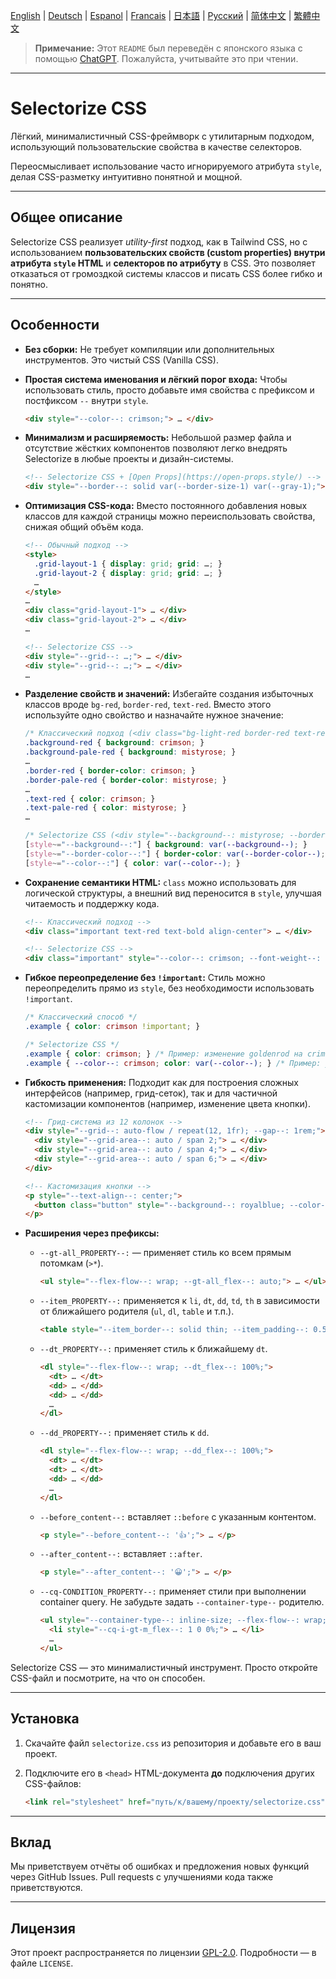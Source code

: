 [English](README.md) | [Deutsch](README.de.md) | [Espanol](README.es.md) | [Francais](README.fr.md) | [日本語](README.ja.md) | [Русский](README.ru.md) | [简体中文](README.zh-CN.md) | [繁體中文](README.zh-TW.md)

> **Примечание:** Этот `README` был переведён с японского языка с помощью [ChatGPT](https://chatgpt.com/). Пожалуйста, учитывайте это при чтении.

---

# Selectorize CSS

Лёгкий, минималистичный CSS-фреймворк с утилитарным подходом, использующий пользовательские свойства в качестве селекторов.

Переосмысливает использование часто игнорируемого атрибута `style`, делая CSS-разметку интуитивно понятной и мощной.

---

## Общее описание

Selectorize CSS реализует *utility-first* подход, как в Tailwind CSS, но с использованием **пользовательских свойств (custom properties) внутри атрибута `style` HTML** и **селекторов по атрибуту** в CSS. Это позволяет отказаться от громоздкой системы классов и писать CSS более гибко и понятно.

---

## Особенности

* **Без сборки:**
  Не требует компиляции или дополнительных инструментов. Это чистый CSS (Vanilla CSS).

* **Простая система именования и лёгкий порог входа:**
  Чтобы использовать стиль, просто добавьте имя свойства с префиксом и постфиксом `--` внутри `style`.

  ```html
  <div style="--color--: crimson;"> … </div>
  ```

* **Минимализм и расширяемость:**
  Небольшой размер файла и отсутствие жёстких компонентов позволяют легко внедрять Selectorize в любые проекты и дизайн-системы.

  ```html
  <!-- Selectorize CSS + [Open Props](https://open-props.style/) -->
  <div style="--border--: solid var(--border-size-1) var(--gray-1);"> … </div>
  ```

* **Оптимизация CSS-кода:**
  Вместо постоянного добавления новых классов для каждой страницы можно переиспользовать свойства, снижая общий объём кода.

  ```html
  <!-- Обычный подход -->
  <style>
    .grid-layout-1 { display: grid; grid: …; }
    .grid-layout-2 { display: grid; grid: …; }
    …
  </style>
  …
  <div class="grid-layout-1"> … </div>
  <div class="grid-layout-2"> … </div>
  …

  <!-- Selectorize CSS -->
  <div style="--grid--: …;"> … </div>
  <div style="--grid--: …;"> … </div>
  …
  ```

* **Разделение свойств и значений:**
  Избегайте создания избыточных классов вроде `bg-red`, `border-red`, `text-red`. Вместо этого используйте одно свойство и назначайте нужное значение:

  ```css
  /* Классический подход (<div class="bg-light-red border-red text-red"> … </div>) */
  .background-red { background: crimson; }
  .background-pale-red { background: mistyrose; }
  …
  .border-red { border-color: crimson; }
  .border-pale-red { border-color: mistyrose; }
  …
  .text-red { color: crimson; }
  .text-pale-red { color: mistyrose; }
  …

  /* Selectorize CSS (<div style="--background--: mistyrose; --border-color--: crimson; --color--: crimson;"> … </div>) */
  [style~="--background--:"] { background: var(--background--); }
  [style~="--border-color--:"] { border-color: var(--border-color--); }
  [style~="--color--:"] { color: var(--color--); }
  ```

* **Сохранение семантики HTML:**
  `class` можно использовать для логической структуры, а внешний вид переносится в `style`, улучшая читаемость и поддержку кода.

  ```html
  <!-- Классический подход -->
  <div class="important text-red text-bold align-center"> … </div>

  <!-- Selectorize CSS -->
  <div class="important" style="--color--: crimson; --font-weight--: bolder; --text-align--: center;"> … </div>
  ```

* **Гибкое переопределение без `!important`:**
  Стиль можно переопределить прямо из `style`, без необходимости использовать `!important`.

  ```css
  /* Классический способ */
  .example { color: crimson !important; }

  /* Selectorize CSS */
  .example { color: crimson; } /* Пример: изменение goldenrod на crimson */
  .example { --color--: crimson; color: var(--color--); } /* Пример: установка начального значения crimson, чтобы можно было переопределить через `--color--` в атрибуте `style` */
  ```

* **Гибкость применения:**
  Подходит как для построения сложных интерфейсов (например, грид-сеток), так и для частичной кастомизации компонентов (например, изменение цвета кнопки).

  ```html
  <!-- Грид-система из 12 колонок -->
  <div style="--grid--: auto-flow / repeat(12, 1fr); --gap--: 1rem;">
    <div style="--grid-area--: auto / span 2;"> … </div>
    <div style="--grid-area--: auto / span 4;"> … </div>
    <div style="--grid-area--: auto / span 6;"> … </div>
  </div>

  <!-- Кастомизация кнопки -->
  <p style="--text-align--: center;">
    <button class="button" style="--background--: royalblue; --color--: white; --min-inline-size--: calc(100% / 3);"> … </button>
  </p>
  ```

* **Расширения через префиксы:**

  * `--gt-all_PROPERTY--:` — применяет стиль ко всем прямым потомкам (`>*`).

    ```html
    <ul style="--flex-flow--: wrap; --gt-all_flex--: auto;"> … </ul>
    ```

  * `--item_PROPERTY--:` применяется к `li`, `dt`, `dd`, `td`, `th` в зависимости от ближайшего родителя (`ul`, `dl`, `table` и т.п.).

    ```html
    <table style="--item_border--: solid thin; --item_padding--: 0.5rem;"> … </table>
    ```

  * `--dt_PROPERTY--:` применяет стиль к ближайшему `dt`.

    ```html
    <dl style="--flex-flow--: wrap; --dt_flex--: 100%;">
      <dt> … </dt>
      <dd> … </dd>
      <dd> … </dd>
      …
    </dl>
    ```

  * `--dd_PROPERTY--:` применяет стиль к `dd`.

    ```html
    <dl style="--flex-flow--: wrap; --dd_flex--: 100%;">
      <dt> … </dt>
      <dt> … </dt>
      <dd> … </dd>
      …
    </dl>
    ```

  * `--before_content--:` вставляет `::before` с указанным контентом.

    ```html
    <p style="--before_content--: '👍';"> … </p>
    ```

  * `--after_content--:` вставляет `::after`.

    ```html
    <p style="--after_content--: '😀';"> … </p>
    ```

  * `--cq-CONDITION_PROPERTY--:` применяет стили при выполнении container query. Не забудьте задать `--container-type--` родителю.

    ```html
    <ul style="--container-type--: inline-size; --flex-flow--: wrap; --gt-all_flex--: 100%; --gap--: 1rem; --item_background--: ghostwhite; --item_padding--: 1rem;">
      <li style="--cq-i-gt-m_flex--: 1 0 0%;"> … </li>
      …
    </ul>
    ```

Selectorize CSS — это минималистичный инструмент. Просто откройте CSS-файл и посмотрите, на что он способен.

---

## Установка

1. Скачайте файл `selectorize.css` из репозитория и добавьте его в ваш проект.
2. Подключите его в `<head>` HTML-документа **до** подключения других CSS-файлов:

   ```html
   <link rel="stylesheet" href="путь/к/вашему/проекту/selectorize.css" />
   ```

---

## Вклад

Мы приветствуем отчёты об ошибках и предложения новых функций через GitHub Issues.
Pull requests с улучшениями кода также приветствуются.

---

## Лицензия

Этот проект распространяется по лицензии [GPL-2.0](https://www.gnu.org/licenses/gpl-2.0.html).
Подробности — в файле `LICENSE`.
